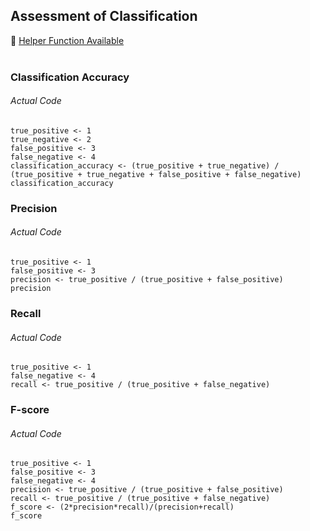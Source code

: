## Assessment of Classification
:white_heart: [Helper Function Available](../../[SC]-Predictive-Analytics/[SC]-Linear-&-Logistic-Regression/[HF]-Assessment-of-Classification.md)</br></br>
### Classification Accuracy
###### Actual Code
```
true_positive <- 1
true_negative <- 2
false_positive <- 3
false_negative <- 4
classification_accuracy <- (true_positive + true_negative) / (true_positive + true_negative + false_positive + false_negative)
classification_accuracy
```
### Precision
###### Actual Code
```
true_positive <- 1
false_positive <- 3
precision <- true_positive / (true_positive + false_positive)
precision
```
### Recall
###### Actual Code
```
true_positive <- 1
false_negative <- 4
recall <- true_positive / (true_positive + false_negative)
```
### F-score
###### Actual Code
```
true_positive <- 1
false_positive <- 3
false_negative <- 4
precision <- true_positive / (true_positive + false_positive)
recall <- true_positive / (true_positive + false_negative)
f_score <- (2*precision*recall)/(precision+recall)
f_score
```
